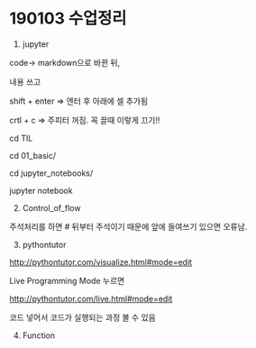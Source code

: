# 190103 수업정리

1. jupyter

code-> markdown으로 바뀐 뒤,

내용 쓰고

shift + enter => 엔터 후 아래에 셀 추가됨

crtl + c => 주피터 꺼짐. 꼭 끌때 이렇게 끄기!!



cd TIL

cd 01_basic/

cd jupyter_notebooks/

jupyter notebook



2. Control_of_flow

주석처리를 하면 # 뒤부터 주석이기 때문에 앞에 들여쓰기 있으면 오류남.



3. pythontutor

http://pythontutor.com/visualize.html#mode=edit

Live Programming Mode 누르면

http://pythontutor.com/live.html#mode=edit

코드 넣어서 코드가 실행되는 과정 볼 수 있음



4. Function